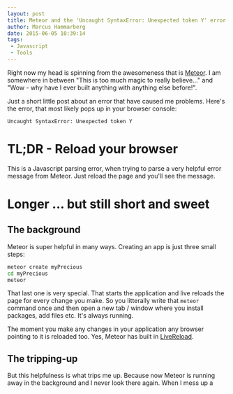 ```yaml
---
layout: post
title: Meteor and the 'Uncaught SyntaxError: Unexpected token Y' error
author: Marcus Hammarberg
date: 2015-06-05 10:39:14
tags:
 - Javascript
 - Tools
---
```


Right now my head is spinning from the awesomeness that is [Meteor](http://meteor.com). I am somewhere in between "This is too much magic to really believe..." and "Wow - why have I ever built anything with anything else before!".

Just a short little post about an error that have caused me problems. Here's the error, that most likely pops up in your browser console:

<code>Uncaught SyntaxError: Unexpected token Y</code>

<!-- excerpt-end -->

# TL;DR - Reload your browser
This is a Javascript parsing error, when trying to parse a very helpful error message from Meteor. Just reload the page and you'll see the message.

# Longer ... but still short and sweet

## The background
Meteor is super helpful in many ways. Creating an app is just three small steps:

```bash
meteor create myPrecious
cd myPrecious
meteor
```

That last one is very special. That starts the application and live reloads the page for every change you make. So you litterally write that <code>meteor</code> command once and then open a new tab / window where you install packages, add files etc. It's always running.

The moment you make any changes in your application any browser pointing to it is reloaded too. Yes, Meteor has built in [LiveReload]().

## The tripping-up
But this helpfulness is what trips me up. Because now Meteor is running away in the background and I never look there again. When I mess up a <code><template></code> tag, for example, I will not see the helpful message it spits out:

```bash
=> Errors prevented startup:

   While building the application:
   client/components/poll-form.html:26: bad formatting in HTML template
```

Instead I only get a blank page in my browser after the change, and when I look in the console I see a JavaScript error: <code>Uncaught SyntaxError: Unexpected token Y</code>.

## Fix it with reload. Yes, manually!
Now, this is the first time you actually need to reload the browser manually. Which quite frankly, feels really cumbersome (!) after being spoiled by Meteor all this time. Imagine that.

Once you reload the browser all is clear and helpful again. This is the text that Meteor sends to the client.

```bash
Your app is crashing. Here's the latest log.

=> Meteor server restarted
Errors prevented startup:

While building the application:
client/components/poll-form.html:25: bad formatting in HTML template

Your application has errors. Waiting for file change.
```

The <code>Unexpected token Y</code> is the start of <code>Your</code>, that JavaScript tries to make sense of.

# Summary
Should you see the <code>Uncaught SyntaxError: Unexpected token Y</code> remember the old days and just reload the browser window. It's a hassle I know :)
